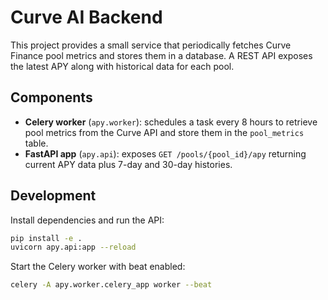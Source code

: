 # Curve AI Backend

This project provides a small service that periodically fetches Curve Finance pool
metrics and stores them in a database. A REST API exposes the latest APY along with
historical data for each pool.

## Components

- **Celery worker** (`apy.worker`): schedules a task every 8 hours to retrieve pool
  metrics from the Curve API and store them in the `pool_metrics` table.
- **FastAPI app** (`apy.api`): exposes `GET /pools/{pool_id}/apy` returning current
  APY data plus 7-day and 30-day histories.

## Development

Install dependencies and run the API:

```bash
pip install -e .
uvicorn apy.api:app --reload
```

Start the Celery worker with beat enabled:

```bash
celery -A apy.worker.celery_app worker --beat
```
